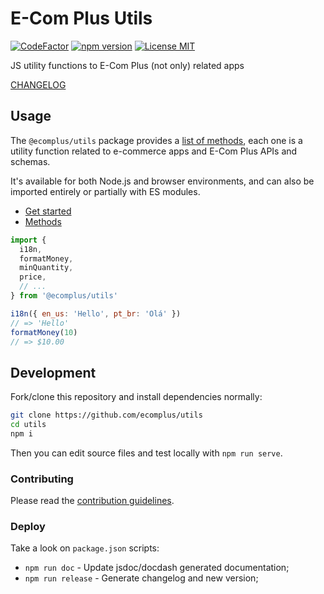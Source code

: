 # E-Com Plus Utils

[![CodeFactor](https://www.codefactor.io/repository/github/ecomplus/utils/badge)](https://www.codefactor.io/repository/github/ecomplus/utils) [![npm version](https://img.shields.io/npm/v/@ecomplus/utils.svg)](https://www.npmjs.org/@ecomplus/utils) [![License MIT](https://img.shields.io/badge/License-MIT-yellow.svg)](https://opensource.org/licenses/MIT)

JS utility functions to E-Com Plus (not only) related apps

[CHANGELOG](https://github.com/ecomplus/utils/blob/master/CHANGELOG.md)

## Usage

The `@ecomplus/utils` package provides a [list of methods](https://developers.e-com.plus/utils/ecomUtils.html),
each one is a utility function related to e-commerce apps and E-Com Plus APIs and schemas.

It's available for both Node.js and browser environments, and can also be imported entirely or partially with ES modules.

- [Get started](https://developers.e-com.plus/utils/module-@ecomplus_utils.html)
- [Methods](https://developers.e-com.plus/utils/ecomUtils.html)

```js
import {
  i18n,
  formatMoney,
  minQuantity,
  price,
  // ...
} from '@ecomplus/utils'

i18n({ en_us: 'Hello', pt_br: 'Olá' })
// => 'Hello'
formatMoney(10)
// => $10.00
```

## Development

Fork/clone this repository and install dependencies normally:

```bash
git clone https://github.com/ecomplus/utils
cd utils
npm i
```

Then you can edit source files and test locally with `npm run serve`.

### Contributing

Please read the [contribution guidelines](CONTRIBUTING.md).

### Deploy

Take a look on `package.json` scripts:

- `npm run doc` - Update jsdoc/docdash generated documentation;
- `npm run release` - Generate changelog and new version;
